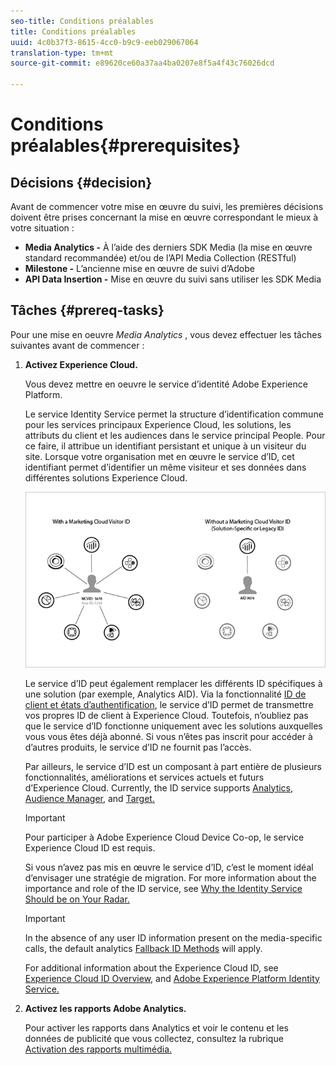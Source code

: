 ```yaml
---
seo-title: Conditions préalables
title: Conditions préalables
uuid: 4c0b37f3-8615-4cc0-b9c9-eeb029067064
translation-type: tm+mt
source-git-commit: e89620ce60a37aa4ba0207e8f5a4f43c76026dcd

---
```



# Conditions préalables{#prerequisites}

## Décisions {#decision}

Avant de commencer votre mise en œuvre du suivi, les premières décisions doivent être prises concernant la mise en œuvre correspondant le mieux à votre situation :

* **Media Analytics -** À l’aide des derniers SDK Media (la mise en œuvre standard recommandée) et/ou de l’API Media Collection (RESTful)
* **Milestone -** L’ancienne mise en œuvre de suivi d’Adobe
* **API Data Insertion -** Mise en œuvre du suivi sans utiliser les SDK Media

## Tâches {#prereq-tasks}

Pour une mise en oeuvre *Media Analytics* , vous devez effectuer les tâches suivantes avant de commencer :

1. **Activez Experience Cloud.**

   Vous devez mettre en oeuvre le service d’identité Adobe Experience Platform.

   Le service Identity Service permet la structure d’identification commune pour les services principaux Experience Cloud, les solutions, les attributs du client et les audiences dans le service principal People. Pour ce faire, il attribue un identifiant persistant et unique à un visiteur du site. Lorsque votre organisation met en œuvre le service d’ID, cet identifiant permet d’identifier un même visiteur et ses données dans différentes solutions Experience Cloud.

   ![](assets/mc_id_service_graphic.png)

   Le service d’ID peut également remplacer les différents ID spécifiques à une solution (par exemple, Analytics AID). Via la fonctionnalité [ID de client et états d’authentification](https://marketing.adobe.com/resources/help/en_US/mcvid/mcvid-authenticated-state.html), le service d’ID permet de transmettre vos propres ID de client à Experience Cloud. Toutefois, n’oubliez pas que le service d’ID fonctionne uniquement avec les solutions auxquelles vous vous êtes déjà abonné. Si vous n’êtes pas inscrit pour accéder à d’autres produits, le service d’ID ne fournit pas l’accès.

   Par ailleurs, le service d’ID est un composant à part entière de plusieurs fonctionnalités, améliorations et services actuels et futurs d’Experience Cloud. Currently, the ID service supports [Analytics,](https://www.adobe.com/marketing-cloud/web-analytics.html) [Audience Manager,](https://www.adobe.com/marketing-cloud/data-management-platform.html) and [Target.](https://www.adobe.com/marketing-cloud/testing-targeting.html)

   >[!IMPORTANT]
   >
   >Pour participer à Adobe Experience Cloud Device Co-op, le service Experience Cloud ID est requis.

   Si vous n’avez pas mis en œuvre le service d’ID, c’est le moment idéal d’envisager une stratégie de migration. For more information about the importance and role of the ID service, see [Why the Identity Service Should be on Your Radar.](https://blogs.adobe.com/digitalmarketing/analytics/why-new-adobe-marketing-cloud-id-service-should-be-on-your-radar/)

   >[!IMPORTANT]
   >
   >In the absence of any user ID information present on the media-specific calls, the default analytics [Fallback ID Methods](https://docs-author.corp.adobe.com/content/help/en/analytics/implementation/javascript-implementation/unique-visitors/visid-fallback.html) will apply.

   For additional information about the Experience Cloud ID, see [Experience Cloud ID Overview,](https://marketing.adobe.com/resources/help/en_US/mcvid/mcvid-overview.html) and [Adobe Experience Platform Identity Service.](https://marketing.adobe.com/resources/help/en_US/mcvid/)

1. **Activez les rapports Adobe Analytics.**

   Pour activer les rapports dans Analytics et voir le contenu et les données de publicité que vous collectez, consultez la rubrique [Activation des rapports multimédia.](/help/media-reports/media-reports-enable.md)

